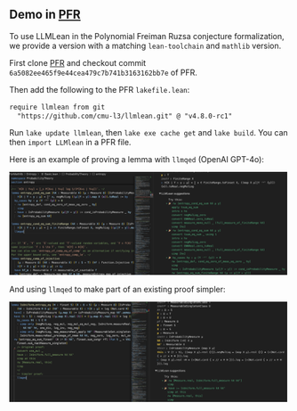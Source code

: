 ## Demo in [PFR](https://github.com/teorth/pfr)

To use LLMLean in the Polynomial Freiman Ruzsa conjecture formalization, we provide a version with a matching `lean-toolchain` and `mathlib` version.

First clone [PFR](https://github.com/teorth/pfr) and checkout commit `6a5082ee465f9e44cea479c7b741b3163162bb7e` of PFR.

Then add the following to the PFR `lakefile.lean`:
```
require llmlean from git
  "https://github.com/cmu-l3/llmlean.git" @ "v4.8.0-rc1"
```
Run `lake update llmlean`, then `lake exe cache get` and `lake build`. You can then `import LLMlean` in a PFR file. 

Here is an example of proving a lemma with `llmqed` (OpenAI GPT-4o):

<img src="img/llmqed_pfr.png" style="width:500px">

And using `llmqed` to make part of an existing proof simpler:

<img src="img/llmqed_pfr2.png" style="width:500px">
